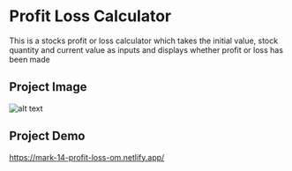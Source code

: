 # Profit Loss Calculator

This is a stocks profit or loss calculator which takes the initial value, stock quantity and current value as inputs and displays whether profit or loss has been made

## Project Image

![alt text](https://omgate.netlify.app/images/mark-14-screenshot.png)

## Project Demo
https://mark-14-profit-loss-om.netlify.app/